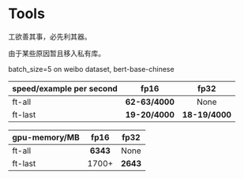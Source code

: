 # Tools

工欲善其事，必先利其器。

由于某些原因暂且移入私有库。

batch_size=5 on weibo dataset, bert-base-chinese

| speed/example per second    | fp16    |  fp32  |
| -------- | :----:  | :----: |
| ft-all   | **62-63/4000**   |   None    |
| ft-last  | **19-20/4000**      |   **18-19/4000**    |


| gpu-memory/MB    | fp16    |  fp32  |
| -------- | :----:  | :----: |
| ft-all   | **6343**   |   None    |
| ft-last  | 1700+      |   **2643**    |
